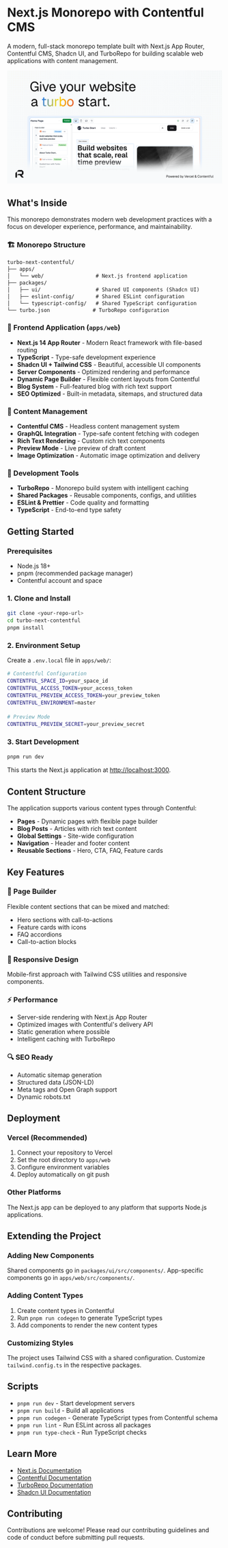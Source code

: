 # Next.js Monorepo with Contentful CMS

A modern, full-stack monorepo template built with Next.js App Router, Contentful CMS, Shadcn UI, and TurboRepo for building scalable web applications with content management.

![Modern Next.js Monorepo](https://raw.githubusercontent.com/robotostudio/turbo-start-contentful/main/turbo-start-contentful-og.png)

## What's Inside

This monorepo demonstrates modern web development practices with a focus on developer experience, performance, and maintainability.

### 🏗️ Monorepo Structure

```
turbo-next-contentful/
├── apps/
│   └── web/                 # Next.js frontend application
├── packages/
│   ├── ui/                  # Shared UI components (Shadcn UI)
│   ├── eslint-config/       # Shared ESLint configuration
│   └── typescript-config/   # Shared TypeScript configuration
└── turbo.json              # TurboRepo configuration
```

### 🚀 Frontend Application (`apps/web`)

- **Next.js 14 App Router** - Modern React framework with file-based routing
- **TypeScript** - Type-safe development experience
- **Shadcn UI + Tailwind CSS** - Beautiful, accessible UI components
- **Server Components** - Optimized rendering and performance
- **Dynamic Page Builder** - Flexible content layouts from Contentful
- **Blog System** - Full-featured blog with rich text support
- **SEO Optimized** - Built-in metadata, sitemaps, and structured data

### 📝 Content Management

- **Contentful CMS** - Headless content management system
- **GraphQL Integration** - Type-safe content fetching with codegen
- **Rich Text Rendering** - Custom rich text components
- **Preview Mode** - Live preview of draft content
- **Image Optimization** - Automatic image optimization and delivery

### 🔧 Development Tools

- **TurboRepo** - Monorepo build system with intelligent caching
- **Shared Packages** - Reusable components, configs, and utilities
- **ESLint & Prettier** - Code quality and formatting
- **TypeScript** - End-to-end type safety

## Getting Started

### Prerequisites

- Node.js 18+ 
- pnpm (recommended package manager)
- Contentful account and space

### 1. Clone and Install

```bash
git clone <your-repo-url>
cd turbo-next-contentful
pnpm install
```

### 2. Environment Setup

Create a `.env.local` file in `apps/web/`:

```bash
# Contentful Configuration
CONTENTFUL_SPACE_ID=your_space_id
CONTENTFUL_ACCESS_TOKEN=your_access_token
CONTENTFUL_PREVIEW_ACCESS_TOKEN=your_preview_token
CONTENTFUL_ENVIRONMENT=master

# Preview Mode
CONTENTFUL_PREVIEW_SECRET=your_preview_secret
```

### 3. Start Development

```bash
pnpm run dev
```

This starts the Next.js application at [http://localhost:3000](http://localhost:3000).

## Content Structure

The application supports various content types through Contentful:

- **Pages** - Dynamic pages with flexible page builder
- **Blog Posts** - Articles with rich text content
- **Global Settings** - Site-wide configuration
- **Navigation** - Header and footer content
- **Reusable Sections** - Hero, CTA, FAQ, Feature cards

## Key Features

### 🎨 Page Builder
Flexible content sections that can be mixed and matched:
- Hero sections with call-to-actions
- Feature cards with icons
- FAQ accordions
- Call-to-action blocks

### 📱 Responsive Design
Mobile-first approach with Tailwind CSS utilities and responsive components.

### ⚡ Performance
- Server-side rendering with Next.js App Router
- Optimized images with Contentful's delivery API
- Static generation where possible
- Intelligent caching with TurboRepo

### 🔍 SEO Ready
- Automatic sitemap generation
- Structured data (JSON-LD)
- Meta tags and Open Graph support
- Dynamic robots.txt

## Deployment

### Vercel (Recommended)

1. Connect your repository to Vercel
2. Set the root directory to `apps/web`
3. Configure environment variables
4. Deploy automatically on git push

### Other Platforms

The Next.js app can be deployed to any platform that supports Node.js applications.

## Extending the Project

### Adding New Components

Shared components go in `packages/ui/src/components/`. App-specific components go in `apps/web/src/components/`.

### Adding Content Types

1. Create content types in Contentful
2. Run `pnpm run codegen` to generate TypeScript types
3. Add components to render the new content types

### Customizing Styles

The project uses Tailwind CSS with a shared configuration. Customize `tailwind.config.ts` in the respective packages.

## Scripts

- `pnpm run dev` - Start development servers
- `pnpm run build` - Build all applications
- `pnpm run codegen` - Generate TypeScript types from Contentful schema
- `pnpm run lint` - Run ESLint across all packages
- `pnpm run type-check` - Run TypeScript checks

## Learn More

- [Next.js Documentation](https://nextjs.org/docs)
- [Contentful Documentation](https://www.contentful.com/developers/docs/)
- [TurboRepo Documentation](https://turbo.build/repo/docs)
- [Shadcn UI Documentation](https://ui.shadcn.com/)

## Contributing

Contributions are welcome! Please read our contributing guidelines and code of conduct before submitting pull requests.

